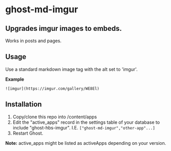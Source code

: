 # ghost-md-imgur
## Upgrades imgur images to embeds.

Works in posts and pages.

## Usage
Use a standard markdown image tag with the alt set to 'imgur'.

**Example**
```
![imgur](https://imgur.com/gallery/WE8El)
```

## Installation

1. Copy/clone this repo into <yourGhostInstall>/content/apps
2. Edit the "active_apps" record in the settings table of your database to
include "ghost-hbs-imgur". I.E. `["ghost-md-imgur","other-app"...]`
3. Restart Ghost.

**Note:** active_apps might be listed as activeApps depending on your version.
